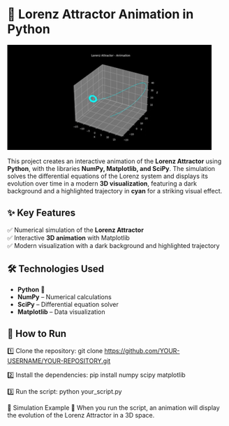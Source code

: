 # 🚀 Lorenz Attractor Animation in Python


![alt](0326(2).gif)

This project creates an interactive animation of the **Lorenz Attractor** using **Python**, with the libraries **NumPy, Matplotlib, and SciPy**. The simulation solves the differential equations of the Lorenz system and displays its evolution over time in a modern **3D visualization**, featuring a dark background and a highlighted trajectory in **cyan** for a striking visual effect.

## ✨ Key Features
✅ Numerical simulation of the **Lorenz Attractor**  
✅ Interactive **3D animation** with Matplotlib  
✅ Modern visualization with a dark background and highlighted trajectory  

## 🛠 Technologies Used
- **Python** 🐍  
- **NumPy** – Numerical calculations  
- **SciPy** – Differential equation solver  
- **Matplotlib** – Data visualization  

## 🚀 How to Run

1️⃣ Clone the repository: git clone https://github.com/YOUR-USERNAME/YOUR-REPOSITORY.git

2️⃣ Install the dependencies: pip install numpy scipy matplotlib

3️⃣ Run the script: python your_script.py

🎥 Simulation Example
📌 When you run the script, an animation will display the evolution of the Lorenz Attractor in a 3D space.










